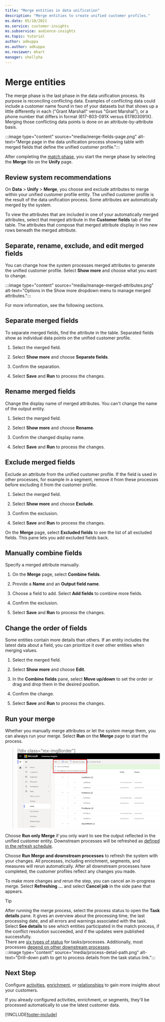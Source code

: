 ```yaml
---
title: "Merge entities in data unification"
description: "Merge entities to create unified customer profiles."
ms.date: 05/10/2021
ms.service: customer-insights
ms.subservice: audience-insights
ms.topic: tutorial
author: adkuppa
ms.author: adkuppa
ms.reviewer: mhart
manager: shellyha
---
```


# Merge entities

The merge phase is the last phase in the data unification process. Its purpose is reconciling conflicting data. Examples of conflicting data could include a customer name found in two of your datasets but that shows up a little differently in each ("Grant Marshall" versus "Grant Marshal"), or a phone number that differs in format (617-803-091X versus 617803091X). Merging those conflicting data points is done on an attribute-by-attribute basis.

:::image type="content" source="media/merge-fields-page.png" alt-text="Merge page in the data unification process showing table with merged fields that define the unified customer profile.":::

After completing the [match phase](match-entities.md), you start the merge phase by selecting the **Merge** tile on the **Unify** page.

## Review system recommendations

On **Data** > **Unify** > **Merge**, you choose and exclude attributes to merge within your unified customer profile entity. The unified customer profile is the result of the data unification process. Some attributes are automatically merged by the system.

To view the attributes that are included in one of your automatically merged attributes, select that merged attribute in the **Customer fields** tab of the table. The attributes that compose that merged attribute display in two new rows beneath the merged attribute.

## Separate, rename, exclude, and edit merged fields

You can change how the system processes merged attributes to generate the unified customer profile. Select **Show more** and choose what you want to change.

:::image type="content" source="media/manage-merged-attributes.png" alt-text="Options in the Show more dropdown menu to manage merged attributes.":::

For more information, see the following sections.

## Separate merged fields

To separate merged fields, find the attribute in the table. Separated fields show as individual data points on the unified customer profile. 

1. Select the merged field.
  
1. Select **Show more** and choose **Separate fields**.
 
1. Confirm the separation.

1. Select **Save** and **Run** to process the changes.

## Rename merged fields

Change the display name of merged attributes. You can't change the name of the output entity.

1. Select the merged field.
  
1. Select **Show more** and choose **Rename**.

1. Confirm the changed display name. 

1. Select **Save** and **Run** to process the changes.

## Exclude merged fields

Exclude an attribute from the unified customer profile. If the field is used in other processes, for example in a segment, remove it from these processes before excluding it from the customer profile. 

1. Select the merged field.
  
1. Select **Show more** and choose **Exclude**.

1. Confirm the exclusion.

1. Select **Save** and **Run** to process the changes. 

On the **Merge** page, select **Excluded fields** to see the list of all excluded fields. This pane lets you add excluded fields back.

## Manually combine fields

Specify a merged attribute manually. 

1. On the **Merge** page, select **Combine fields**.

1. Provide a **Name** and an **Output field name**.

1. Choose a field to add. Select **Add fields** to combine more fields.

1. Confirm the exclusion.

1. Select **Save** and **Run** to process the changes. 

## Change the order of fields

Some entities contain more details than others. If an entity includes the latest data about a field, you can prioritize it over other entities when merging values.

1. Select the merged field.
  
1. Select **Show more** and choose **Edit**.

1. In the **Combine fields** pane, select **Move up/down** to set the order or drag and drop them in the desired position.

1. Confirm the change.

1. Select **Save** and **Run** to process the changes.

## Run your merge

Whether you manually merge attributes or let the system merge them, you can always run your merge. Select **Run** on the **Merge** page to start the process.

> [!div class="mx-imgBorder"]
> ![Data merge Save and Run.](media/configure-data-merge-save-run.png "Data merge Save and Run")

Choose **Run only Merge** if you only want to see the output reflected in the unified customer entity. Downstream processes will be refreshed as [defined in the refresh schedule](system.md#schedule-tab).

Choose **Run Merge and downstream processes** to refresh the system with your changes. All processes, including enrichment, segments, and measures will rerun automatically. After all downstream processes have completed, the customer profiles reflect any changes you made.

To make more changes and rerun the step, you can cancel an in-progress merge. Select **Refreshing ...** and select **Cancel job**  in the side pane that appears.

> [!TIP]
> After running the merge process, select the process status to open the **Task details** pane. It gives an overview about the processing time, the last processing date, and all errors and warnings associated with the task. Select **See details** to see which entities participated in the match process, if the conflict resolution succeeded, and if the updates were published successfully.  
> There are [six types of status](system.md#status-types) for tasks/processes. Additionally, most processes [depend on other downstream processes](system.md#refresh-policies).  
> :::image type="content" source="media/process-detail-path.png" alt-text="Drill-down path to get to process details from the task status link.":::

## Next Step

Configure [activities](activities.md), [enrichment](enrichment-hub.md), or [relationships](relationships.md) to gain more insights about your customers.

If you already configured activities, enrichment, or segments, they'll be processed automatically to use the latest customer data.

[!INCLUDE[footer-include](../includes/footer-banner.md)]
